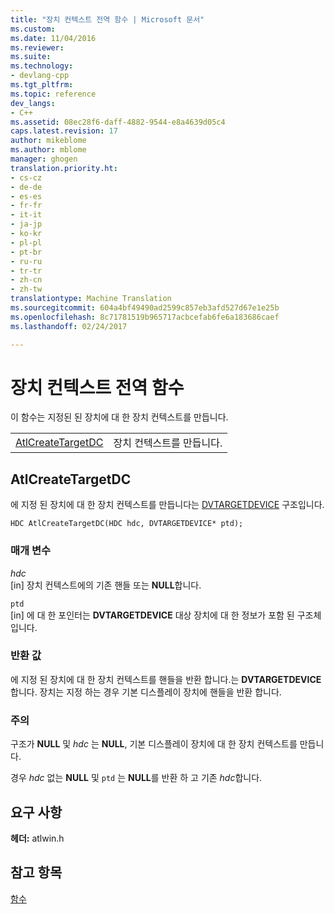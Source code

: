 ```yaml
---
title: "장치 컨텍스트 전역 함수 | Microsoft 문서"
ms.custom: 
ms.date: 11/04/2016
ms.reviewer: 
ms.suite: 
ms.technology:
- devlang-cpp
ms.tgt_pltfrm: 
ms.topic: reference
dev_langs:
- C++
ms.assetid: 08ec28f6-daff-4882-9544-e8a4639d05c4
caps.latest.revision: 17
author: mikeblome
ms.author: mblome
manager: ghogen
translation.priority.ht:
- cs-cz
- de-de
- es-es
- fr-fr
- it-it
- ja-jp
- ko-kr
- pl-pl
- pt-br
- ru-ru
- tr-tr
- zh-cn
- zh-tw
translationtype: Machine Translation
ms.sourcegitcommit: 604a4bf49490ad2599c857eb3afd527d67e1e25b
ms.openlocfilehash: 8c71781519b965717acbcefab6fe6a183686caef
ms.lasthandoff: 02/24/2017

---
```

# <a name="device-context-global-functions"></a>장치 컨텍스트 전역 함수
이 함수는 지정된 된 장치에 대 한 장치 컨텍스트를 만듭니다.  
  
|||  
|-|-|  
|[AtlCreateTargetDC](#atlcreatetargetdc)|장치 컨텍스트를 만듭니다.|  
  
##  <a name="a-nameatlcreatetargetdca--atlcreatetargetdc"></a><a name="atlcreatetargetdc"></a>AtlCreateTargetDC  
 에 지정 된 장치에 대 한 장치 컨텍스트를 만듭니다는 [DVTARGETDEVICE](http://msdn.microsoft.com/library/windows/desktop/ms686613) 구조입니다.  
  
```
HDC AtlCreateTargetDC(HDC hdc, DVTARGETDEVICE* ptd);
```  
  
### <a name="parameters"></a>매개 변수  
 *hdc*  
 [in] 장치 컨텍스트에의 기존 핸들 또는 **NULL**합니다.  
  
 `ptd`  
 [in] 에 대 한 포인터는 **DVTARGETDEVICE** 대상 장치에 대 한 정보가 포함 된 구조체입니다.  
  
### <a name="return-value"></a>반환 값  
 에 지정 된 장치에 대 한 장치 컨텍스트를 핸들을 반환 합니다.는 **DVTARGETDEVICE**합니다. 장치는 지정 하는 경우 기본 디스플레이 장치에 핸들을 반환 합니다.  
  
### <a name="remarks"></a>주의  
 구조가 **NULL** 및 *hdc* 는 **NULL**, 기본 디스플레이 장치에 대 한 장치 컨텍스트를 만듭니다.  
  
 경우 *hdc* 없는 **NULL** 및 `ptd` 는 **NULL**를 반환 하 고 기존 *hdc*합니다.  

## <a name="requirements"></a>요구 사항  
 **헤더:** atlwin.h  
   
## <a name="see-also"></a>참고 항목  
 [함수](../../atl/reference/atl-functions.md)

